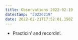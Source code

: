 ```yaml
---
title: Observations 2022-02-19
datestamp: "20220219"
date: 2022-02-21T17:52:01.150Z
---
```

- Practicin’ and recordin’.